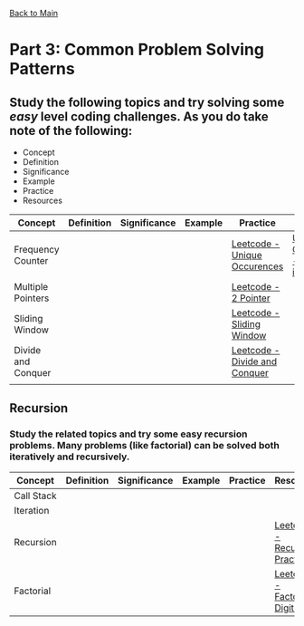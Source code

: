 [Back to Main](../README.md)

# Part 3: Common Problem Solving Patterns

## Study the following topics and try solving some *easy* level coding challenges. As you do take note of the following: 
- Concept
- Definition
- Significance
- Example
- Practice
- Resources


| Concept | Definition | Significance | Example | Practice | Resouces |
| ------- | ------- | ------- | ------- | ------- | ------- |
|   Frequency Counter      |         |         |         |     [Leetcode - Unique Occurences](https://leetcode.com/problems/unique-number-of-occurrences/description/)    |     [Unique Occurence - Solution in Python](https://www.youtube.com/watch?v=4VGtoW2e8L4&t=0s)    |
|    Multiple Pointers     |         |         |         |    [Leetcode - 2 Pointer](https://leetcode.com/tag/two-pointers/)     |         |
|    Sliding Window     |         |         |         |    [Leetcode - Sliding Window](https://leetcode.com/tag/sliding-window/)     |         |
|    Divide and Conquer     |         |         |         |    [Leetcode - Divide and Conquer](https://leetcode.com/tag/divide-and-conquer/)     |         |
|         |         |         |         |         |         |

## Recursion

### Study the related topics and try some easy recursion problems.  Many problems (like factorial) can be solved both iteratively and recursively.

| Concept | Definition | Significance | Example | Practice | Resouces |
| ------- | ------- | ------- | ------- | ------- | ------- |
|   Call Stack      |         |         |         |         |         |
|       Iteration  |         |         |         |         |         |
|    Recursion     |         |         |         |         | [Leetcode - Recursion Practice](https://leetcode.com/tag/recursion/)        |
|    Factorial     |         |         |         |         |  [Leetcode - Factorial Digit Sum](https://projecteuler.net/problem=20)       |
